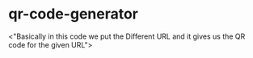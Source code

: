 # qr-code-generator
&lt;"Basically in this code we put the Different URL and it gives us the QR code for the given URL">
